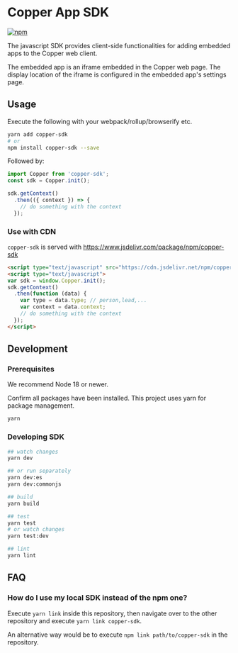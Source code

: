 Copper App SDK
====================

[![npm](https://img.shields.io/npm/v/copper-sdk.svg?style=flat-square)](https://www.npmjs.com/package/copper-sdk)


The javascript SDK provides client-side functionalities for adding embedded apps to the Copper web client.

The embedded app is an iframe embedded in the Copper web page. The display location of the iframe is configured in the embedded app's settings page.

## Usage
Execute the following with your webpack/rollup/browserify etc.
```bash
yarn add copper-sdk
# or
npm install copper-sdk --save
```

Followed by:
```javascript
import Copper from 'copper-sdk';
const sdk = Copper.init();

sdk.getContext()
  .then(({ context }) => {
    // do something with the context
  });
```

### Use with CDN
`copper-sdk` is served with https://www.jsdelivr.com/package/npm/copper-sdk

```html
<script type="text/javascript" src="https://cdn.jsdelivr.net/npm/copper-sdk@latest/dist/copper-sdk.min.js"></script>
<script type="text/javascript">
var sdk = window.Copper.init();
sdk.getContext()
  .then(function (data) {
    var type = data.type; // person,lead,...
    var context = data.context;
    // do something with the context
  });
</script>
```


## Development
### Prerequisites

We recommend Node 18 or newer.

Confirm all packages have been installed. This project uses yarn for package management.

```bash
yarn
```

### Developing SDK
```bash
## watch changes
yarn dev

## or run separately
yarn dev:es
yarn dev:commonjs

## build
yarn build

## test
yarn test
# or watch changes
yarn test:dev

## lint
yarn lint
```

## FAQ
### How do I use my local SDK instead of the npm one?
Execute `yarn link` inside this repository, then navigate over to the other repository and execute `yarn link copper-sdk`.

An alternative way would be to execute `npm link path/to/copper-sdk` in the repository.
